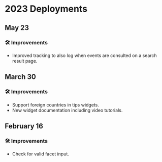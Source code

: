 # 2023 Deployments

## May 23

### 🛠 Improvements

* Improved tracking to also log when events are consulted on a search result page.

## March 30

### 🛠 Improvements

* Support foreign countries in tips widgets.
* New widget documentation including video tutorials.

## February 16

### 🛠 Improvements

* Check for valid facet input.
